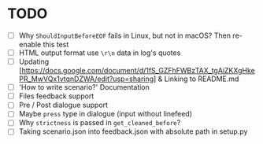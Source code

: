 TODO
====
* [ ] Why `ShouldInputBeforeEOF` fails in Linux, but not in macOS? Then re-enable this test
* [ ] HTML output format use `\r\n` data in log's quotes
* [ ] Updating [https://docs.google.com/document/d/1fS_GZFhFWBzTAX_tgAiZKXgHkePR_MwVQx1vtqnDZWA/edit?usp=sharing] & Linking to README.md
* [ ] 'How to write scenario?' Documentation
* [ ] Files feedback support
* [ ] Pre / Post dialogue support
* [ ] Maybe `press` type  in  dialogue (input without linefeed)
* [ ] Why `strictness` is passed in `get_cleaned_before`?
* [ ] Taking scenario.json into feedback.json with absolute path in setup.py
